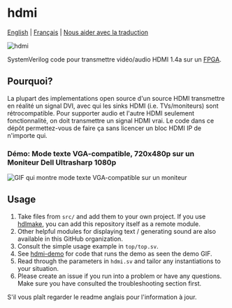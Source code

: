 # hdmi

[English](./README.md) | [Français](./README_fr.md) | [Nous aider avec la traduction](https://github.com/hdl-util/hdmi/issues/11)

![hdmi](https://github.com/hdl-util/hdmi/workflows/hdmi/badge.svg)

SystemVerilog code pour transmettre vidéo/audio HDMI 1.4a sur un [FPGA](https://fr.wikipedia.org/wiki/Circuit_logique_programmable#FPGA).

## Pourquoi?

La plupart des implementations open source d'un source HDMI transmettre en réalité un signal DVI, avec qui les sinks HDMI (i.e. TVs/moniteurs) sont rétrocompatible. Pour supporter audio et l'autre HDMI seulement fonctionnalité, on doit transmettre un signal HDMI vrai. Le code dans ce dépôt permettez-vous de faire ça sans licencer un bloc HDMI IP de n'importe qui.

### Démo: Mode texte VGA-compatible, 720x480p sur un Moniteur Dell Ultrasharp 1080p

![GIF qui montre mode texte VGA-compatible sur un moniteur](demo.gif)

## Usage

1. Take files from `src/` and add them to your own project. If you use [hdlmake](https://hdlmake.readthedocs.io/en/master/), you can add this repository itself as a remote module.
1. Other helpful modules for displaying text / generating sound are also available in this GitHub organization.
1. Consult the simple usage example in `top/top.sv`.
1. See [hdmi-demo](https://github.com/hdl-util/hdmi-demo) for code that runs the demo as seen the demo GIF.
1. Read through the parameters in `hdmi.sv` and tailor any instantiations to your situation.
1. Please create an issue if you run into a problem or have any questions. Make sure you have consulted the troubleshooting section first.


S'il vous plaît regarder le readme anglais pour l'information à jour.
